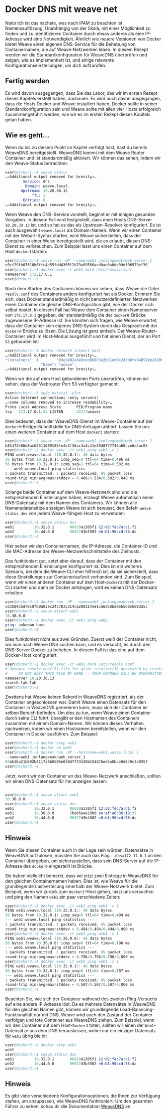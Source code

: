 # Docker DNS mit weave net

Natürlich ist das nächste, was nach IPAM zu beachten ist Namensauflösung. Unabhängig von der Skala, mit einer Möglichkeit zu finden und zu identifizieren Container durch etwas anderes als eine IP-Adresse wird eine Notwendigkeit. Ähnlich wie neuere Versionen von Docker bietet Weave einen eigenen DNS-Service für die Behebung von Containernamen, die auf Weave-Netzwerken leben. In diesem Rezept werden wir die Standardkonfiguration für WeaveDNS überprüfen und zeigen, wie es implementiert ist, und einige relevante Konfigurationseinstellungen, um dich aufzurufen.

## Fertig werden

Es wird davon ausgegangen, dass Sie das Labor, das wir im ersten Rezept dieses Kapitels erstellt haben, ausbauen. Es wird auch davon ausgegangen, dass die Hosts Docker und Weave installiert haben. Docker sollte in seiner Standardkonfiguration sein und Weave sollte mit allen vier Hosts erfolgreich zusammengeführt werden, wie wir es im ersten Rezept dieses Kapitels getan haben.

## Wie es geht…

Wenn du bis zu diesem Punkt im Kapitel verfolgt hast, hast du bereits WeaveDNS bereitgestellt. WeaveDNS kommt mit dem Weave Router Container und ist standardmäßig aktiviert. Wir können das sehen, indem wir den Weave-Status betrachten:

```s
user@docker1:~$ weave status
…<Additional output removed for brevity>…
        Service: dns
         Domain: weave.local.
       Upstream: 10.20.30.13
            TTL: 1
        Entries: 0
…<Additional output removed for brevity>…
```

Wenn Weave den DNS-Service vorstellt, beginnt er mit einigen gesunden Vorgaben. In diesem Fall wird festgestellt, dass mein Hosts DNS-Server `10.20.30.13` ist, und so hat es das als Upstream-Resolver konfiguriert. Es ist auch ausgewählt `weave.local` als Domain-Namen. Wenn wir einen Container mit der Webart-Syntax starten, wird Weave sicherstellen, dass der Container in einer Weise bereitgestellt wird, die es erlaubt, diesen DNS-Dienst zu verbrauchen. Zum Beispiel lasst uns einen Container auf dem Host `docker1`starten:

```s
user@docker1:~$ weave run -dP --name=web1 jonlangemak/web_server_1
c0cf29fb07610b6ffc4e55fdd4305f2b79a89566acd0ae0a6de09df06979ef36
user@docker1:~$ docker exec –t web1 more /etc/resolv.conf
nameserver 172.17.0.1
user@docker1:~$
```

Nach dem Starten des Containers können wir sehen, dass Weave die Datei `resolv.conf` des Containers anders konfiguriert hat als Docker. Erinnern Sie sich, dass Docker standardmäßig in nicht benutzerdefinierten Netzwerken einen Container die gleiche DNS-Konfiguration gibt, wie der Docker sich selbst hostet. In diesem Fall hat Weave dem Container einen Namenserver von `172.17.0.1` gegeben, der standardmäßig die der `docker0`-Brücke zugewiesene IP-Adresse ist. Sie könnten sich fragen, wie Weave erwartet, dass der Container sein eigenes DNS-System durch das Gespräch mit der `docker0`-Brücke zu lösen. Die Lösung ist ganz einfach. Der Weave-Router-Container wird im Host-Modus ausgeführt und hat einen Dienst, der an Port `53` gebunden ist:

```s
user@docker1:~$ docker network inspect host
…<Additional output removed for brevity>… 
"Containers": {        "03e3e82a5e0ced0b973e2b31ed9c2d3b8fe648919e263965d61ee7c425d9627c": {
                "Name": "weave",
…<Additional output removed for brevity>…
```

Wenn wir die auf dem Host gebundenen Ports überprüfen, können wir sehen, dass der Webrouter Port 53 verfügbar gemacht:

```s
user@docker1:~$ sudo netstat -plnt
Active Internet connections (only servers)
…<some columns removed to increase readability>…
Proto Local Address State       PID/Program name
tcp   172.17.0.1:53 LISTEN      2227/weaver
```

Dies bedeutet, dass der WeaveDNS-Dienst im Weave-Container auf der `docker0`-Bridge-Schnittstelle für DNS-Anfragen abhört. Lassen Sie uns einen weiteren Container auf dem Host `docker2` starten:

```s
user@docker2:~$ weave run -dP --name=web2 jonlangemak/web_server_2
b81472e86d8ac62511689185fe4e4f36ac4a3c41e49d8777745a60cce6a4ac05
user@docker2:~$ docker exec -it web2 ping web1 -c 2
PING web1.weave.local (10.32.0.1): 48 data bytes
56 bytes from 10.32.0.1: icmp_seq=0 ttl=64 time=0.486 ms
56 bytes from 10.32.0.1: icmp_seq=1 ttl=64 time=0.582 ms
--- web1.weave.local ping statistics ---
2 packets transmitted, 2 packets received, 0% packet loss
round-trip min/avg/max/stddev = 0.486/0.534/0.582/0.048 ms
user@docker2:~$
```

Solange beide Container auf dem Weave-Netzwerk sind und die entsprechenden Einstellungen haben, erzeugt Weave automatisch einen DNS-Datensatz mit dem Namen des Containers. Wir können alle Namensdatensätze anzeigen Weave ist sich bewusst, den Befehl `weave status dns` von jedem Weave-fähigen Host zu verwenden:

```s
user@docker2:~$ weave status dns
web1         10.32.0.1       86029a1305f1 12:d2:fe:7a:c1:f2
web2         10.44.0.0       56927d3bf002 e6:b1:90:cd:76:da
user@docker2:~$
```

Hier sehen wir den Containernamen, die IP-Adresse, die Container-ID und die MAC-Adresse der Weave-Netzwerkschnittstelle des Zielhosts.

Das funktioniert gut, setzt aber darauf, dass der Container mit den entsprechenden Einstellungen konfiguriert ist. Dies ist ein weiteres Szenario, bei dem die Weave-CLI eher hilfreich ist, da sie sicherstellt, dass diese Einstellungen zur Containerlaufzeit vorhanden sind. Zum Beispiel, wenn wir einen anderen Container auf dem Host-`Docker3` mit der Docker-CLI starten und dann an Docker anhängen, wird es keinen DNS-Datensatz erhalten:

```s
user@docker3:~$ docker run -dP --name=web1 jonlangemak/web_server_1
cd3b043bd70c0f60a03ec24c7835314ca2003145e1ca6d58bd06b5d0c6803a5c
user@docker3:~$ weave attach web1
10.36.0.0
user@docker3:~$ docker exec -it web1 ping web2
ping: unknown host
user@docker3:~$
```

Dies funktioniert nicht aus zwei Gründen. Zuerst weiß der Container nicht, wo man nach Weave DNS suchen kann, und es versucht, es durch den DNS-Server Docker zu beheben. In diesem Fall ist das eine auf dem Docker-Host konfiguriert:

```s
user@docker3:~$ docker exec -it web1 more /etc/resolv.conf
# Dynamic resolv.conf(5) file for glibc resolver(3) generated by resolvconf(8)
#     DO NOT EDIT THIS FILE BY HAND -- YOUR CHANGES WILL BE OVERWRITTEN
nameserver 10.20.30.13
search lab.lab
user@docker3:~$
```

Zweitens hat Weave keinen Rekord in WeaveDNS registriert, als der Container angeschlossen war. Damit Weave einen Datensatz für den Container in WeaveDNS generieren kann, muss sich der Container im selben Bereich befinden. Um dies zu tun, wenn Weave einen Container durch seine CLI führt, übergibt er den Hostnamen des Containers zusammen mit einem Domain-Namen. Wir können dieses Verhalten nachweisen, indem wir einen Hostnamen bereitstellen, wenn wir den Container in Docker ausführen. Zum Beispiel:

```s
user@docker3:~$ docker stop web1
user@docker3:~$ docker rm web1
user@docker3:~$ docker run -dP --hostname=web1.weave.local \
--name=web1 jonlangemak/web_server_1
04bb1ba21b692b4117a9b0503e050d7f73149b154476ed5a0bce0d049c3c9357
user@docker3:~$
```

Jetzt, wenn wir den Container an das Weave-Netzwerk anschließen, sollten wir einen DNS-Datensatz für ihn anzeigen lassen:

```s

user@docker3:~$ weave attach web1
10.36.0.0
user@docker3:~$ weave status dns
web1         10.32.0.1       86029a1305f1 12:d2:fe:7a:c1:f2
web1         10.36.0.0       5bab5eae10b0 ae:af:a6:36:18:37
web2         10.44.0.0       56927d3bf002 e6:b1:90:cd:76:da
user@docker3:~$
```

## Hinweis

Wenn Sie diesen Container auch in der Lage sein würden, Datensätze in WeaveDNS aufzulösen, müssten Sie auch das Flag `--dns=172.17.0.1` an den Container übergeben, um sicherzustellen, dass sein DNS-Server auf die IP-Adresse des `docker0` eingestellt ist Brücke.

Sie haben vielleicht bemerkt, dass wir jetzt zwei Einträge in WeaveDNS für den gleichen Containernamen haben. Dies ist, wie Weave für die grundlegende Lastverteilung innerhalb der Weave-Netzwerk bietet. Zum Beispiel, wenn wir zurück zum `docker2`-Host gehen, lasst uns versuchen und ping den Namen `web1` ein paar verschiedene Zeiten:

```s
user@docker2:~$ docker exec -it web2 ping web1 -c 1
PING web1.weave.local (10.32.0.1): 48 data bytes
56 bytes from 10.32.0.1: icmp_seq=0 ttl=64 time=0.494 ms
--- web1.weave.local ping statistics ---
1 packets transmitted, 1 packets received, 0% packet loss
round-trip min/avg/max/stddev = 0.494/0.494/0.494/0.000 ms
user@docker2:~$ docker exec -it web2 ping web1 -c 1
PING web1.weave.local (10.36.0.0): 48 data bytes
56 bytes from 10.36.0.0: icmp_seq=0 ttl=64 time=0.796 ms
--- web1.weave.local ping statistics ---
1 packets transmitted, 1 packets received, 0% packet loss
round-trip min/avg/max/stddev = 0.796/0.796/0.796/0.000 ms
user@docker2:~$ docker exec -it web2 ping web1 -c 1
PING web1.weave.local (10.32.0.1): 48 data bytes
56 bytes from 10.32.0.1: icmp_seq=0 ttl=64 time=0.507 ms
--- web1.weave.local ping statistics ---
1 packets transmitted, 1 packets received, 0% packet loss
round-trip min/avg/max/stddev = 0.507/0.507/0.507/0.000 ms
user@docker2:~$
```

Beachten Sie, wie sich der Container während des zweiten Ping-Versuchs auf eine andere IP-Adresse löst. Da es mehrere Datensätze in WeaveDNS für den gleichen Namen gibt, können wir grundlegende Load-Balancing-Funktionalität nur mit DNS. Weave wird auch den Zustand der Container verfolgen und tote Container aus WeaveDNS ziehen. Zum Beispiel, wenn wir den Container auf dem Host-`Docker3` töten, sollten wir einen der `Web1`-Datensätze aus dem DNS herauslassen, wobei nur ein einziger Datensatz für `web1` übrig bleibt:

```s
user@docker3:~$ docker stop web1
web1
user@docker3:~$ weave status dns
web1         10.32.0.1       86029a1305f1 12:d2:fe:7a:c1:f2
web2         10.44.0.0       56927d3bf002 e6:b1:90:cd:76:da
user@docker3:~$
```

## Hinweis

Es gibt viele verschiedene Konfigurationsoptionen, die Ihnen zur Verfügung stehen, um anzupassen, wie WeaveDNS funktioniert. Um den gesamten Führer zu sehen, schau dir die Dokumentation [WeaveDNS](https://www.weave.works/docs/net/latest/weavedns/) an.

